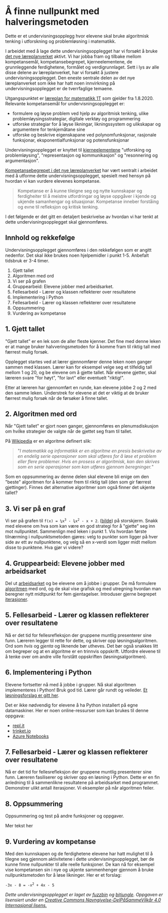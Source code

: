 # Å finne nullpunkt med halveringsmetoden

Dette er et undervisningsopplegg hvor elevene skal bruke algoritmisk tenking i utforskning og problemløsning i matematikk.

I arbeidet med å lage dette undervisningsopplegget har vi forsøkt å bruke [det nye læreplanverket](https://www.udir.no/laring-og-trivsel/lareplanverket/) aktivt. Vi har jobba fram og tilbake mellom kompetansemål, kompetansebegrepet, kjerneelementene, de grunnleggende ferdighetene, formålet og verdigrunnlaget. Sett i lys av alle disse delene av læreplanverket, har vi forsøkt å justere undervisningsopplegget. Den eneste sentrale delen av det nye læreplanverket som ikke har hatt noen innvirkning på undervisningsopplegget er de tverrfaglige temaene.

Utgangspunktet er [læreplan for matematikk 1T](https://www.udir.no/lk20/mat09-01) som gjelder fra 1.8.2020. Relevante kompetansemål for undervisningsopplegget er:

* formulere og løyse problem ved hjelp av algoritmisk tenking, ulike problemløysingsstrategiar, digitale verktøy og programmering
* utforske strategiar for å løyse likningar, likningssystem og ulikskapar og argumentere for tenkjemåtane sine
* utforske og beskrive eigenskapane ved polynomfunksjonar, rasjonale funksjonar, eksponentialfunksjonar og potensfunksjonar

Undervisningsopplegget er knyttet til [kjerneelementene](https://www.udir.no/lk20/mat09-01/om-faget/kjerneelementer) "utforsking og problemløysing", "representasjon og kommunikasjon" og "resonnering og argumentasjon".

[Kompetansebegrepet i det nye læreplanverket](https://www.udir.no/lk20/overordnet-del/prinsipper-for-laring-utvikling-og-danning/kompetanse-i-fagene/?kode=mat09-01&lang=nno) har vært sentralt i arbeidet med å utforme dette undervisningsopplegget, spesielt med hensyn på hvordan vi kan vurdere elevenes kompetanse.

> Kompetanse er å kunne tileigne seg og nytte kunnskapar og ferdigheiter til å meistre utfordringar og løyse oppgåver i kjende og ukjende samanhengar og situasjonar. Kompetanse inneber forståing og evne til refleksjon og kritisk tenking.

I det følgende er det gitt en detaljert beskrivelse av hvordan vi har tenkt at dette undervisningsopplegget skal gjennomføres.

## Innhold og rekkefølge

Undervisningsopplegget gjennomføres i den rekkefølgen som er angitt nedenfor. Det skal ikke brukes noen hjelpemidler i punkt 1-5. Anbefalt tidsbruk er 3-4 timer.

1. Gjett tallet
2. Algoritmen med ord
3. Vi ser på grafen
4. Gruppearbeid: Elevene jobber med arbeidsarket.
5. Fellesarbeid - Lærer og klassen reflekterer over resultatene
6. Implementering i Python
7. Fellesarbeid - Lærer og klassen reflekterer over resultatene
8. Oppsummering
9. Vurdering av kompetanse

## 1. Gjett tallet

"Gjett tallet" er en lek som de aller fleste kjenner. Det fine med denne leken er at mange bruker halvveringsmetoden for å komme fram til riktig tall med færrest mulig forsøk.

Opplegget startes ved at lærer gjennomfører denne leken noen ganger sammen med klassen. Lærer kan for eksempel velge seg et tilfeldig tall mellom 1 og 20, og be elevene om å gjette tallet. Når elevene gjetter, skal læreren svare "for høyt", "for lavt" eller eventuelt "riktig!".

Etter at læreren har gjennomført en runde, kan elevene jobbe 2 og 2 med den samme leken. Understrek for elevene at det er viktig at de bruker færrest mulig forsøk når de førsøker å finne tallet.

## 2. Algoritmen med ord

Når "Gjett tallet" er gjort noen ganger, gjennomføres en plenumsdiskusjon om hvilke strategier de valgte når de gjettet seg fram til tallet.

På [Wikipedia](https://no.wikipedia.org/wiki/Algoritme) er en algoritme definert slik: 

> "_I matematikk og informatikk er en algoritme en presis beskrivelse av en endelig serie operasjoner som skal utføres for å løse et problem eller flere problemer. Hvis en prosess er algoritmisk, kan den skrives som en serie operasjoner som kan utføres gjennom beregninger._"

Som en oppsummering av denne delen skal elevene bli enige om den "beste" algoritmen for å kommer frem til riktig tall (den som gir færrest gjettinger). Finnes det alternative algoritmer som også finner det ukjente tallet?

## 3. Vi ser på en graf

Vi ser på grafen til <code>f(x)&nbsp;=&nbsp;&frac14;x<sup>3</sup>&nbsp;-&nbsp;&frac34;x<sup>2</sup>&nbsp;-&nbsp;x&nbsp;+&nbsp;2</code>.
([bilde](Nullpunkt_halveringsmetoden.png)) på storskjerm. Snakk med elevene om hva som kan være en god strategi for å "gjette" seg inn mot nullpunktet. Sammenlign med leken i punkt 1. Vis hvordan første tilnærming i nullpunktsmetoden gjøres: velg to punkter som ligger på hver side av ett av nullpunktene, og velg så en x-verdi som ligger midt mellom disse to punktene. Hva gjør vi videre?

## 4. Gruppearbeid: Elevene jobber med arbeidsarket

Del ut [arbeidsarket](Nullpunkt_halveringsmetoden.docx) og be elevene om å jobbe i grupper. De må formulere [algoritmen](https://ordbok.uib.no/perl/ordbok.cgi?OPP=algoritme) med ord, og de skal vise grafisk og med utregning hvordan man beregner nytt midtpunkt for fem gjentagelser. Introduser gjerne begrepet [iterasjoner](https://ordbok.uib.no/perl/ordbok.cgi?OPP=iterasjon).

## 5. Fellesarbeid - Lærer og klassen reflekterer over resultatene

Nå er det tid for fellesrefleksjon der gruppene muntlig presenterer sine funn. Læreren legger til rette for dette, og skriver opp løsningsalgoritmen. Ord som *hvis* og *gjenta* og liknende bør utheves. Det bør også snakkes litt om begreper og at en algoritme er en trinnvis oppskrift. Utfordre elevene til å tenke over om andre ville forstått oppskriften (løsningsalgoritmen).

## 6. Implementering i Python

Elevene fortsetter nå med å jobbe i grupper. Nå skal algoritmen implementeres i Python! Bruk god tid. Lærer går rundt og veileder. [Et løsningsforslag er gitt her](Nullpunkt_halveringsmetoden.py).

Det er ikke nødvendig for elevene å ha Python installert på egne datamaskiner. Her er noen online-ressurser som kan brukes til denne oppgava:

* [repl.it](https://repl.it/languages/python3)
* [trinket.io](https://trinket.io/python3)
* [Azure Notebooks](https://notebooks.azure.com/)

## 7. Fellesarbeid - Lærer og klassen reflekterer over resultatene

Nå er det tid for fellesrefleksjon der gruppene muntlig presenterer sine funn. Læreren fasiliserer og skriver opp en løsning i Python. Dette er en fin anledning til å sammenlikne resultatene på arbeidsarket med programmet. Demonstrer ulikt antall iterasjoner. Vi eksempler på når algoritmen feiler.

## 8. Oppsummering

Oppsummering og test på andre funksjoner og oppgaver.

Mer tekst her

## 9. Vurdering av kompetanse

Med den kunnskapen og de ferdighetene elevene har hatt mulighet til å tilegne seg gjennom aktivitetene i dette undervisningsopplegget, bør de kunne finne nullpunkter til alle reelle funksjoner. De kan nå for eksempel vise kompetansen sin i nye og ukjente sammenhenger gjennom å bruke nullpunktsmetoden for å løse likninger. Her er et forslag:

<code>-3x&nbsp;-&nbsp;8&nbsp;=&nbsp;-x<sup>2</sup>&nbsp;+&nbsp;4x&nbsp;-&nbsp;5</code>

_Dette undervisningsopplegget er laget av [fuzzbin](https://github.com/fuzzbin) og [bitjungle](https://github.com/bitjungle). Oppgaven er lisensiert under en [Creative Commons Navngivelse-DelPåSammeVilkår 4.0 Internasjonal lisens.](http://creativecommons.org/licenses/by-sa/4.0/)_